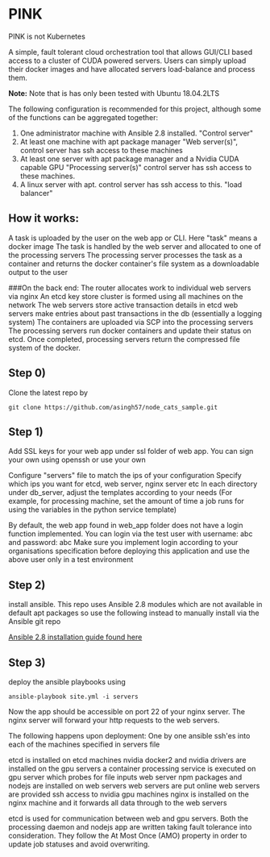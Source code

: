 # PINK
PINK is not Kubernetes
 
A simple, fault tolerant cloud orchestration tool that allows GUI/CLI based access to a cluster of CUDA powered servers. Users can simply upload their docker images and have allocated servers load-balance and process them. 

**Note:**  Note that is has only been tested with Ubuntu 18.04.2LTS

The following configuration is recommended for this project, although some of the functions can be aggregated together:


1) One administrator machine with Ansible 2.8 installed. "Control server"
2) At least one machine with apt package manager "Web server(s)", 
    control server has ssh access to these machines
3) At least one server with apt package manager and a Nvidia CUDA capable GPU "Processing server(s)" 
    control server has ssh access to these machines.
4) A linux server with apt. control server has ssh access to this. "load balancer"


## How it works:
A task is uploaded by the user on the web app or CLI. Here "task" means a docker image
The task is handled by the web server and allocated to one of the processing servers
The processing server processes the task as a container and returns the docker container's file system as a downloadable output to the user

###On the back end:
The router allocates work to individual web servers via nginx
An etcd key store cluster is formed using all machines on the network
The web servers store active transaction details in etcd
web servers make entries about past transactions in the db (essentially a logging system)
The containers are uploaded via SCP into the processing servers
The processing servers run docker containers and update their status on etcd.
Once completed, processing servers return the compressed file system of the docker.

## Step 0)
Clone the latest repo by
```shell
git clone https://github.com/asingh57/node_cats_sample.git
```


## Step 1)
Add SSL keys for your web app under ssl folder of web app. You can sign your own using openssh or use your own

Configure "servers" file to match the ips of your configuration
Specify which ips you want for etcd, web server, nginx server etc
In each directory under db_server, adjust the templates according to your needs
(For example, for processing machine, set the amount of time a job runs for using the variables in the python service template)

By default, the web app found in  web_app folder does not have a login function implemented. You can login via the test user with username: abc and password: abc
Make sure you implement login according to your organisations specification before deploying this application and use the above user only in a test environment

## Step 2)
install ansible. This repo uses Ansible 2.8 modules which are not available in default apt packages so use the following instead to manually install via the Ansible git repo

[Ansible 2.8 installation guide found here](https://awsbloglink.wordpress.com/2018/10/05/how-to-install-ansible-on-ubuntu-18-04-lts/)

## Step 3)
deploy the ansible playbooks using
```shell
ansible-playbook site.yml -i servers
```

Now the app should be accessible on port 22 of your nginx server. The nginx server will forward your http requests to the web servers.

The following happens upon deployment:
One by one ansible ssh'es into each of the machines specified in servers file

etcd is installed on etcd machines 
nvidia docker2 and nvidia drivers are installed on the gpu servers
a container processing service is executed on gpu server which probes for file inputs
web server npm packages and nodejs are installed on web servers
web servers are put online
web servers are provided ssh access to nvidia gpu machines
nginx is installed on the nginx machine and it forwards all data through to the web servers

etcd is used for communication between web and gpu servers. Both the processing daemon and nodejs app are written taking fault tolerance into consideration. They follow the At Most Once (AMO) property in order to update job statuses and avoid overwriting.
